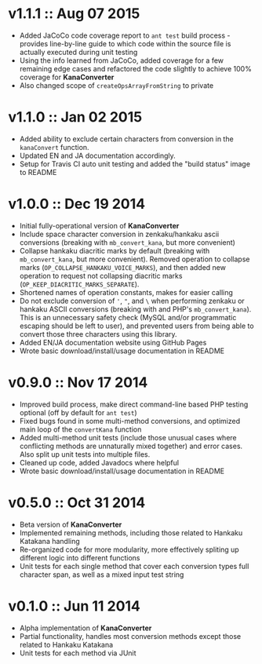 v1.1.1 :: Aug 07 2015
======================
* Added JaCoCo code coverage report to `ant test` build process - provides line-by-line guide to which code within the source file is actually executed during unit testing
* Using the info learned from JaCoCo, added coverage for a few remaining edge cases and refactored the code slightly to achieve 100% coverage for **KanaConverter**
* Also changed scope of `createOpsArrayFromString` to private


v1.1.0 :: Jan 02 2015
======================
* Added ability to exclude certain characters from conversion in the `kanaConvert` function.
* Updated EN and JA documentation accordingly.
* Setup for Travis CI auto unit testing and added the "build status" image to README


v1.0.0 :: Dec 19 2014
======================
* Initial fully-operational version of **KanaConverter**
* Include space character conversion in zenkaku/hankaku ascii conversions (breaking with `mb_convert_kana`, but more convenient)
* Collapse hankaku diacritic marks by default (breaking with `mb_convert_kana`, but more convenient).  Removed operation to collapse marks (`OP_COLLAPSE_HANKAKU_VOICE_MARKS`), and then added new operation to request not collapsing diacritic marks (`OP_KEEP_DIACRITIC_MARKS_SEPARATE`).
* Shortened names of operation constants, makes for easier calling
* Do not exclude conversion of `'`, `"`, and `\` when performing zenkaku or hankaku ASCII conversions (breaking with and PHP's `mb_convert_kana`).  This is an unnecessary safety check (MySQL and/or programmatic escaping should be left to user), and prevented users from being able to convert those three characters using this library.
* Added EN/JA documentation website using GitHub Pages
* Wrote basic download/install/usage documentation in README


v0.9.0 :: Nov 17 2014
======================
* Improved build process, make direct command-line based PHP testing optional (off by default for `ant test`)
* Fixed bugs found in some multi-method conversions, and optimized main loop of the `convertKana` function
* Added multi-method unit tests (include those unusual cases where conflicting methods are unnaturally mixed together) and error cases.  Also split up unit tests into multiple files.
* Cleaned up code, added Javadocs where helpful
* Wrote basic download/install/usage documentation in README


v0.5.0 :: Oct 31 2014
======================
* Beta version of **KanaConverter**
* Implemented remaining methods, including those related to Hankaku Katakana handling
* Re-organized code for more modularity, more effectively spliting up different logic into different functions
* Unit tests for each single method that cover each conversion types full character span, as well as a mixed input test string


v0.1.0 :: Jun 11 2014
======================
* Alpha implementation of **KanaConverter**
* Partial functionality, handles most conversion methods except those related to Hankaku Katakana
* Unit tests for each method via JUnit
